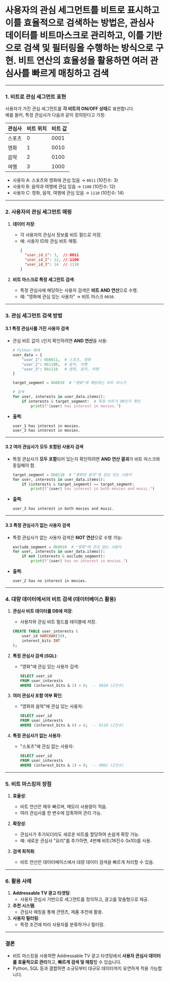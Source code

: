 # 사용자의 관심 세그먼트를 **비트로 표시**하고 이를 **효율적으로 검색**하는 방법은, 관심사 데이터를 비트마스크로 관리하고, 이를 기반으로 검색 및 필터링을 수행하는 방식으로 구현. 비트 연산의 효율성을 활용하면 여러 관심사를 빠르게 매칭하고 검색

---

### **1. 비트로 관심 세그먼트 표현**
사용자가 가진 관심 세그먼트를 **각 비트의 ON/OFF 상태**로 표현합니다.  
예를 들어, 특정 관심사가 다음과 같이 정의된다고 가정:

| 관심사          | 비트 위치 | 비트 값 |
|-----------------|-----------|---------|
| 스포츠          | 0         | 0001    |
| 영화            | 1         | 0010    |
| 음악            | 2         | 0100    |
| 여행            | 3         | 1000    |

- 사용자 A: 스포츠와 영화에 관심 있음 → `0011` (10진수: 3)
- 사용자 B: 음악과 여행에 관심 있음 → `1100` (10진수: 12)
- 사용자 C: 영화, 음악, 여행에 관심 있음 → `1110` (10진수: 14)

---

### **2. 사용자의 관심 세그먼트 매핑**

1. **데이터 저장**:
   - 각 사용자의 관심사 정보를 비트 필드로 저장.
   - 예: 사용자 ID와 관심 비트 매핑.
     ```json
     {
       "user_id_1": 3,  // 0011
       "user_id_2": 12, // 1100
       "user_id_3": 14  // 1110
     }
     ```

2. **비트 마스크로 특정 세그먼트 검색**:
   - 특정 관심사에 해당하는 사용자 검색은 **비트 AND 연산**으로 수행.
   - 예: "영화에 관심 있는 사용자" → 비트 마스크 `0010`.

---

### **3. 관심 세그먼트 검색 방법**

#### **3.1 특정 관심사를 가진 사용자 검색**
- 관심 비트 값이 `1`인지 확인하려면 **AND 연산**을 사용:
  ```python
  # Python 예제
  user_data = {
      "user_1": 0b0011,  # 스포츠, 영화
      "user_2": 0b1100,  # 음악, 여행
      "user_3": 0b1110   # 영화, 음악, 여행
  }

  target_segment = 0b0010  # "영화"에 해당하는 비트 마스크

  # 검색
  for user, interests in user_data.items():
      if interests & target_segment:  # 특정 비트가 ON인지 확인
          print(f"{user} has interest in movies.")
  ```
- **출력**:
  ```
  user_1 has interest in movies.
  user_3 has interest in movies.
  ```

---

#### **3.2 여러 관심사가 모두 포함된 사용자 검색**
- 특정 관심사가 **모두 포함**되어 있는지 확인하려면 **AND 연산 결과**가 비트 마스크와 동일해야 함.
  ```python
  target_segment = 0b0110  # "영화와 음악"에 관심 있는 사용자
  for user, interests in user_data.items():
      if (interests & target_segment) == target_segment:
          print(f"{user} has interest in both movies and music.")
  ```
- **출력**:
  ```
  user_3 has interest in both movies and music.
  ```

---

#### **3.3 특정 관심사가 없는 사용자 검색**
- 특정 관심사가 없는 사용자 검색은 **NOT 연산**으로 수행 가능:
  ```python
  exclude_segment = 0b0010  # "영화"에 관심 없는 사용자
  for user, interests in user_data.items():
      if not (interests & exclude_segment):
          print(f"{user} has no interest in movies.")
  ```
- **출력**:
  ```
  user_2 has no interest in movies.
  ```

---

### **4. 대량 데이터에서의 비트 검색 (데이터베이스 활용)**

1. **관심사 비트 데이터를 DB에 저장**:
   - 사용자와 관심 비트 필드를 테이블에 저장.
   ```sql
   CREATE TABLE user_interests (
       user_id VARCHAR(50),
       interest_bits INT
   );
   ```

2. **특정 관심사 검색 (SQL)**:
   - "영화"에 관심 있는 사용자 검색:
     ```sql
     SELECT user_id
     FROM user_interests
     WHERE (interest_bits & 2) > 0;  -- 0010 (2진수)
     ```

3. **여러 관심사 포함 여부 확인**:
   - "영화와 음악"에 관심 있는 사용자:
     ```sql
     SELECT user_id
     FROM user_interests
     WHERE (interest_bits & 6) = 6;  -- 0110 (2진수)
     ```

4. **특정 관심사가 없는 사용자**:
   - "스포츠"에 관심 없는 사용자:
     ```sql
     SELECT user_id
     FROM user_interests
     WHERE (interest_bits & 1) = 0;  -- 0001 (2진수)
     ```

---

### **5. 비트 마스킹의 장점**
1. **효율성**:
   - 비트 연산은 매우 빠르며, 메모리 사용량이 적음.
   - 여러 관심사를 한 변수에 압축하여 관리 가능.

2. **확장성**:
   - 관심사가 추가되더라도 새로운 비트를 할당하여 손쉽게 확장 가능.
   - 예: 새로운 관심사 "요리"를 추가하면, 4번째 비트(16진수 0x10)를 사용.

3. **검색 최적화**:
   - 비트 연산은 데이터베이스에서 대량 데이터 검색을 빠르게 처리할 수 있음.

---

### **6. 활용 사례**
1. **Addressable TV 광고 타겟팅**:
   - 사용자 관심사 기반으로 세그먼트를 정의하고, 광고를 맞춤형으로 제공.
2. **추천 시스템**:
   - 관심사 매칭을 통해 콘텐츠, 제품 추천에 활용.
3. **사용자 필터링**:
   - 특정 조건에 따라 사용자를 분류하거나 필터링.

---

### **결론**
- 비트 마스킹을 사용하면 Addressable TV 광고 타겟팅에서 **사용자 관심사 데이터를 효율적으로 관리**하고, **빠르게 검색 및 매칭**할 수 있습니다.
- Python, SQL 등과 결합하면 소규모부터 대규모 데이터까지 유연하게 적용 가능합니다.  
